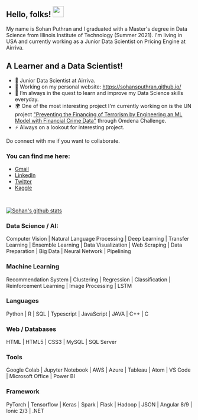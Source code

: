 ## Hello, folks! <img src="https://raw.githubusercontent.com/MartinHeinz/MartinHeinz/master/wave.gif" width="30px">
My name is Sohan Puthran and I graduated with a Master's degree in Data Science from Illinois Institute of Technology (Summer 2021). I'm living in USA and currently working as a Junior Data Scientist on Pricing Engine at Airriva. 

## A Learner and a Data Scientist!

- 🔭 Junior Data Scientist at Airriva.
- 🌱 Working on my personal website: https://sohansputhran.github.io/
- 👯 I’m always in the quest to learn and improve my Data Science skills everyday.
- :earth_africa: One of the most interesting project I'm currently working on is the UN project ["Preventing the Financing of Terrorism by Engineering an ML Model with Financial Crime Data"](https://omdena.com/projects/ai-terrorism/) through Omdena Challenge.
- :zap: Always on a lookout for interesting project.

Do connect with me if you want to collaborate.

### You can find me here:

- [Gmail](mailto:puthran.sohan@gmail.com)
- [LinkedIn](https://www.linkedin.com/in/sohansputhran)
- [Twitter](https://twitter.com/puthran_sohan)
- [Kaggle](https://www.kaggle.com/sohansp)

<br />

[![Sohan's github stats](https://github-readme-stats.vercel.app/api?username=sohansputhran&count_private=true&show_icons=true&theme=radical&hide_rank=false)](https://github.com/anuraghazra/github-readme-stats)

### Data Science / AI:

Computer Vision | Natural Language Processing | Deep Learning | Transfer Learning | Ensemble Learning | Data Visualization |
Web Scraping | Data Preparation | Big Data | Neural Network | Pipelining

### Machine Learning
Recommendation System | Clustering | Regression | Classification | Reinforcement Learning | Image Processing | LSTM

### Languages
Python | R | SQL | Typescript | JavaScript | JAVA | C++ | C

### Web / Databases
HTML | HTML5 | CSS3 | MySQL | SQL Server

### Tools
Google Colab | Jupyter Notebook | AWS | Azure | Tableau | Atom | VS Code | Microsoft Office | Power BI

### Framework
PyTorch | Tensorflow | Keras | Spark | Flask | Hadoop | JSON | Angular 8/9 | Ionic 2/3 | .NET

</details> 

  


